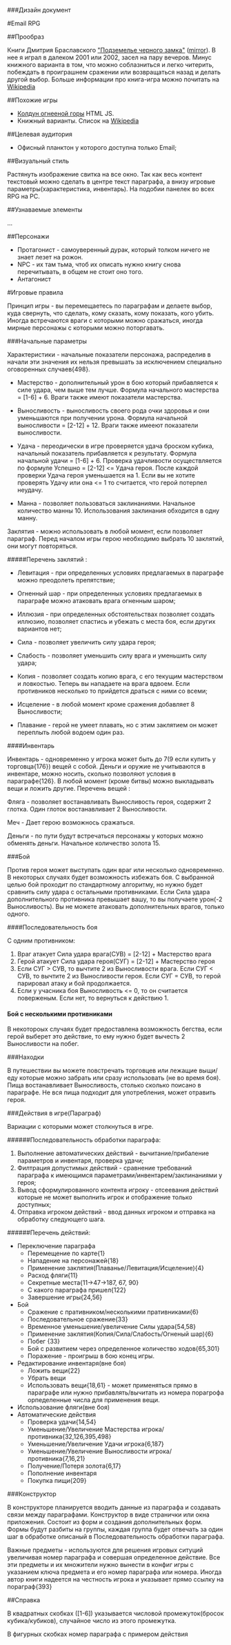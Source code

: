 ###Дизайн документ

#Email RPG

##Прообраз

Книги Дмитрия Браславского ["Подземелье черного замка"](http://fantasy-worlds.org/lib/id17684/read/) 
\([mirror](http://www.evernote.com/l/AI78uvBhNHRIcrUoSdoEE7dTDL2GvISA_Rc/)\). В нее я играл в далеком 2001 или 2002,
засел на пару вечеров. Минус книжного варианта в том, что можно соблазниться и легко читерить, побеждать в проиграшнем 
сражении или возвращаться назад и делать другой выбор. Больше информации про книга-игра можно почитать на 
[Wikipedia](https://ru.wikipedia.org/wiki/%D0%9A%D0%BD%D0%B8%D0%B3%D0%B0-%D0%B8%D0%B3%D1%80%D0%B0)

##Похожие игры

- [Колдун огнееной горы](http://quest-book.ru/forum/gamebook/wotfm/) HTML JS.
- Книжный варианты. Список на [Wikipedia](https://ru.wikipedia.org/wiki/%D0%9A%D0%BD%D0%B8%D0%B3%D0%B0-%D0%B8%D0%B3%D1%80%D0%B0)

##Целевая аудитория

- Офисный планктон у которого доступна только Email;

##Визуальный стиль

Растянуть изображение свитка на все окно. Так как весь контент текстовый можно сделать в центре текст параграфа, а внизу
игровые параметры(характеристика, инвентарь). На подобии панелек во всех RPG на PC.

##Узнаваемые элементы

...

##Персонажи

- Протагонист - самоуверенный дурак, который толком ничего не знает лезет на рожон.
- NPC - их там тьма, чтоб их описать нужно книгу снова перечитывать, в общем не стоит оно того.
- Антагонист

#Игровые правила

Принцип игры - вы перемещаетесь по параграфам и делаете выбор, куда свернуть, что сделать, кому сказать, кому показать, 
кого убить. Иногда встречаются враги с которыми можно сражаться, иногда мирные персонажы с которыми можно поторгавать.

###Начальные параметры

Характеристики - начальные показатели персонажа, распределив в начали эти значения их нельзя превышать за исключением
специально оговоренных случаев{498}.

- Мастерство - дополнительный урон в бою который прибавляется к силе удара, чем выше тем лучше. Формула начального 
мастерства = [1-6] + 6. Враги также имеют показатели мастерства.

- Выносливость - выносливость своего рода очки здоровья и они уменьшаются при получении урона. Формула начальной
выносливости = [2-12] + 12. Враги также имееют показатели выносливости.

- Удача - переодически в игре проверяется удача броском кубика, начальный показатель прибавляется к результату.
Формула начальной удачи = [1-6] + 6. Проверка удачливости осуществляется по формуле Успешно = [2-12] <= Удача героя. 
После каждой проверки Удача героя уменьшается на 1. Если вы не хотите проверять Удачу или она <= 1 то считается, что
герой потерпел неудачу.

- Манна - позволяет пользоваться заклинаниями. Начальное количество манны 10. Использования заклинания обходится в одну 
манну.

Заклятия - можно использовать в любой момент, если позволяет параграф. Перед началом игры герою необходимо выбрать 10 
заклятий, они могут повторяться.

#####Перечень заклятий :

- Левитация - при определенных условиях предлагаемых в параграфе можно преодолеть препятствие;

- Огненный шар - при определенных условиях предлагаемых в параграфе можно атаковать врага огненным шаром;

- Иллюзия - при определенных обстоятельствах позволяет создать иллюзию, позволяет спастись и убежать с места боя,
если других вариантов нет;

- Сила - позволяет увеличить силу удара героя;

- Слабость - позволяет уменьшить силу врага и уменьшить силу удара;

- Копия - позволяет создать копию врага, с его текущим мастерством и ловкостью. Теперь вы нападаете на врага вдвоем. Если
противников несколько то прийдется драться с ними со всеми;

- Исцеление - в любой момент кроме сражения добавляет 8 Выносливости;

- Плавание - герой не умеет плавать, но с этим заклятием он может переплыть любой водоем один раз.

####Инвентарь

Инвентарь - одновременно у игрока может быть до 7(9 если купить у торговца{176}) вещей с собой. Деньги и оружие не 
учитываются в инвентаре, можно носить, сколько позволяют условия в параграфе{126}. В любой момент (кроме битвы) можно 
выкладывать вещи и ложить другие.
Перечень вещей :

Фляга - позволяет востанавливать Выносливость героя, содержит 2 глотка. Один глоток востанавливает 2 Выносливости.

Меч - Дает герою возможнось сражаться.

Деньги - по пути будут встречаться персонажы у которых можно обменять деньги. Начальное количество золота 15.

###Бой

Против героя может выступать один враг или несколько одновременно. В некоторых случаях будет возможность избежать боя.
С выбранной целью бой проходит по стандартному алгоритму, но нужно будет сравнить силу удара с остальными противниками. 
Если Сила удара дополнительного противника превышает вашу, то вы получаете урон(-2 Выносливость). Вы не можете атаковать 
дополнительных врагов, только одного.

####Последовательность боя

С одним противником:

1. Враг атакует Сила удара врага(СУВ) = [2-12] + Мастерство врага
2. Герой атакует Сила удара героя(СУГ) = [2-12] + Мастерство героя
3. Если СУГ > СУВ, то вычтите 2 из Выносливости врага. Если СУГ < СУВ, то вычтите 2 из Выносливости героя. Если СУГ = СУВ,
то герой парировал атаку и бой продолжается.
4. Если у учасника боя Выносливость <= 0, то он считается поверженым. Если нет, то вернуться к действию 1.

#### Бой с несколькими противниками 

В некотороых случаях будет предоставлена возможность бегства, если герой выберет это действие, то ему нужно будет вычесть
2 Выносливости на побег.

###Находки

В путешествии вы можете повстречать торговцев или лежащие выщи/еду которые можно забрать или сразу использовать 
(не во время боя). Пища востанавливает Выносливость, столько сколько поисано в параграфе. Не вся пища подходит для 
употребления, может отравить героя.


###Действия в игре(Параграф)

Вариации с которыми может столкнуться в игре.

######Последовательность обработки параграфа:
1. Выполнение автоматических действий - вычитание/прибаление параметров и инвентаря, проверка удачи;
2. Филтрация допустимых действий - сравнение требований параграфа к имеющимся параметрами/инвентарем/заклинаниями у героя;
3. Вывод сформулированного контента игроку - отсеевания действий которые не может выполнить игрок и отображение только
доступных;
4. Отправка игроком действий - ввод данных игроком и отправка на обработку следующего шага.

######Перечень действий:

- Переключение параграфа
	- Перемещение по карте{1}
	- Нападение на персонажей{18}
	- Применение заклятия(Плаванье/Левитация/Исцеление){4}
	- Расход фляги{11}
	- Секретные места{11->47->187, 67, 90}
	- С какого параграфа пришел{122}
	- Завершение игры{24,56}
- Бой
	- Сражение с пративником/несколькими пративниками{6}
	- Последовательное сражение{33}
	- Временное уменьшение/увеличение Силы удара{54,58}
	- Применение заклятия(Копия/Сила/Слабость/Огненый шар){6}
	- Побег {33}
	- Бой с развитием через определенное количество ходов{65,301}
	- Поражение - проигрыш в бою конец игры.
- Редактирование инвентаря(вне боя)
	- Ложить вещи{22}
	- Убрать вещи
	- Использовать вещи{18,61} - может применяться прямо в параграфе или нужно прибавлять/вычитать из номера порагрофа
	орпеделенные числа для применения вещи.
- Использование фляги(вне боя)
- Автоматические действия
	- Проверка удачи{14,54}
	- Уменьшение/Увеличение Мастерства игрока/противника{32,126,395,498}
	- Уменьшение/Увеличение Удачи игрока{6,187}
	- Уменьшение/Увеличение Выносливости игрока/противника{7,16,21}
	- Получение/Потеря золота{6,17}
	- Пополнение инвентаря
	- Покупка пищи{209}


###Конструктор

В конструкторе планируется вводить данные из параграфа и создавать связи между параграфами. Конструктор в виде странички
или окна приложения. Состоит из форм и создания дополнительных форм. Формы будут разбиты на группы, каждая группа будет 
отвечать за один шаг в обработке описаный в Последовательность обработки параграфа.


Важные предметы - используются для решения игровых ситуций увеличивая номер параграфа и совершая определенное действие. 
Все эти предметы и их множители нужно вынести в конфиг игры с указанием ключа предмета и его номер параграфа или номера.
Иногда автор книги надеется на честность игрока и указывает прямо ссылку на пораграф{393}

##Справка

В квадратных скобках ([1-6]) указывается числовой промежуток(бросок кубика/кубиков), случайное число из этого промежутка.

В фигурных скобках номер параграфа с примером действия
